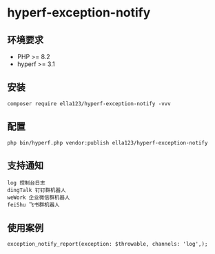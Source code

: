 # hyperf-exception-notify

## 环境要求

* PHP >= 8.2
* hyperf >= 3.1

## 安装

```shell
composer require ella123/hyperf-exception-notify -vvv
```

## 配置

```shell
php bin/hyperf.php vendor:publish ella123/hyperf-exception-notify
```

## 支持通知
```shell
log 控制台日志
dingTalk 钉钉群机器人
weWork 企业微信群机器人
feiShu 飞书群机器人
```

## 使用案例
```shell
exception_notify_report(exception: $throwable, channels: 'log',);
```